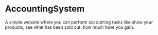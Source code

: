 # AccountingSystem
 A simple website where you can perform accounting tasks like show your products, see what has been sold out, how much have you gain. 
